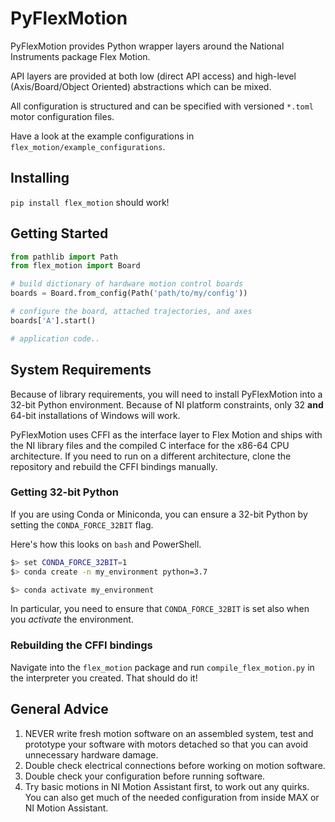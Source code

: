 # PyFlexMotion

PyFlexMotion provides Python wrapper layers around 
the National Instruments package Flex Motion.

API layers are provided at both low (direct API access) and 
high-level (Axis/Board/Object Oriented) abstractions which 
can be mixed.

All configuration is structured and can be specified with 
versioned `*.toml` motor configuration files.

Have a look at the example configurations in `flex_motion/example_configurations`.

## Installing

`pip install flex_motion` should work!

## Getting Started

```python
from pathlib import Path
from flex_motion import Board

# build dictionary of hardware motion control boards
boards = Board.from_config(Path('path/to/my/config'))

# configure the board, attached trajectories, and axes
boards['A'].start()

# application code..
```

## System Requirements

Because of library requirements, you will need to install PyFlexMotion
into a 32-bit Python environment. Because of NI platform constraints,
only 32 **and** 64-bit installations of Windows will work.

PyFlexMotion uses CFFI as the interface layer to Flex Motion and ships
with the NI library files and the compiled C interface for the x86-64
CPU architecture. If you need to run on a different architecture, clone 
the repository and rebuild the CFFI bindings manually.   

### Getting 32-bit Python

If you are using Conda or Miniconda, you can ensure a 32-bit Python by
setting the `CONDA_FORCE_32BIT` flag.

Here's how this looks on `bash` and PowerShell.

```bash
$> set CONDA_FORCE_32BIT=1
$> conda create -n my_environment python=3.7

$> conda activate my_environment
```

In particular, you need to ensure that `CONDA_FORCE_32BIT` is set also when 
you *activate* the environment.

### Rebuilding the CFFI bindings

Navigate into the `flex_motion` package and run `compile_flex_motion.py`
in the interpreter you created. That should do it!

## General Advice

1. NEVER write fresh motion software on an assembled system, test and prototype your software 
   with motors detached so that you can avoid unnecessary hardware damage.
2. Double check electrical connections before working on motion software.
3. Double check your configuration before running software.
4. Try basic motions in NI Motion Assistant first, to work out any quirks. You can also get much 
   of the needed configuration from inside MAX or NI Motion Assistant.